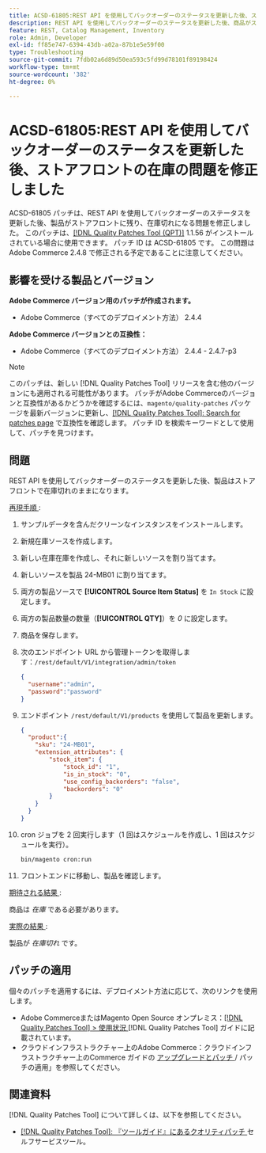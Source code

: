```yaml
---
title: ACSD-61805:REST API を使用してバックオーダーのステータスを更新した後、ストアフロントの在庫の問題を修正しました
description: REST API を使用してバックオーダーのステータスを更新した後、商品がストアフロントで在庫切れのままになるAdobe Commerceの問題を修正するために、ACSD-61805 パッチを適用します
feature: REST, Catalog Management, Inventory
role: Admin, Developer
exl-id: ff85e747-6394-43db-a02a-87b1e5e59f00
type: Troubleshooting
source-git-commit: 7fdb02a6d89d50ea593c5fd99d78101f89198424
workflow-type: tm+mt
source-wordcount: '382'
ht-degree: 0%

---
```


# ACSD-61805:REST API を使用してバックオーダーのステータスを更新した後、ストアフロントの在庫の問題を修正しました

ACSD-61805 パッチは、REST API を使用してバックオーダーのステータスを更新した後、製品がストアフロントに残り、在庫切れになる問題を修正しました。 このパッチは、[[!DNL Quality Patches Tool (QPT)]](/help/tools/quality-patches-tool/quality-patches-tool-to-self-serve-quality-patches.md) 1.1.56 がインストールされている場合に使用できます。 パッチ ID は ACSD-61805 です。 この問題はAdobe Commerce 2.4.8 で修正される予定であることに注意してください。

## 影響を受ける製品とバージョン

**Adobe Commerce バージョン用のパッチが作成されます。**

* Adobe Commerce（すべてのデプロイメント方法） 2.4.4

**Adobe Commerce バージョンとの互換性：**

* Adobe Commerce（すべてのデプロイメント方法） 2.4.4 - 2.4.7-p3

>[!NOTE]
>
>このパッチは、新しい [!DNL Quality Patches Tool] リリースを含む他のバージョンにも適用される可能性があります。 パッチがAdobe Commerceのバージョンと互換性があるかどうかを確認するには、`magento/quality-patches` パッケージを最新バージョンに更新し、[[!DNL Quality Patches Tool]: Search for patches page](https://experienceleague.adobe.com/tools/commerce-quality-patches/index.html) で互換性を確認します。 パッチ ID を検索キーワードとして使用して、パッチを見つけます。

## 問題

REST API を使用してバックオーダーのステータスを更新した後、製品はストアフロントで在庫切れのままになります。

<u> 再現手順 </u>:

1. サンプルデータを含んだクリーンなインスタンスをインストールします。
1. 新規在庫ソースを作成します。
1. 新しい在庫在庫を作成し、それに新しいソースを割り当てます。
1. 新しいソースを製品 24-MB01 に割り当てます。
1. 両方の製品ソースで **[!UICONTROL Source Item Status]** を `In Stock` に設定します。
1. 両方の製品数量の数量（**[!UICONTROL QTY]**）を *0* に設定します。
1. 商品を保存します。
1. 次のエンドポイント URL から管理トークンを取得します：`/rest/default/V1/integration/admin/token`

   ```json
   {
     "username":"admin", 
     "password":"password" 
   }
   ```

1. エンドポイント `/rest/default/V1/products` を使用して製品を更新します。

   ```json
   {
     "product":{
       "sku": "24-MB01",
       "extension_attributes": {
           "stock_item": {
               "stock_id": "1",
               "is_in_stock": "0",
               "use_config_backorders": "false",
               "backorders": "0"
           }
       }
     }
   }
   ```

1. cron ジョブを 2 回実行します（1 回はスケジュールを作成し、1 回はスケジュールを実行）。

   ```bash
   bin/magento cron:run
   ```

1. フロントエンドに移動し、製品を確認します。

<u> 期待される結果 </u>:

商品は *在庫* である必要があります。

<u> 実際の結果 </u>:

製品が *在庫切れ* です。

## パッチの適用

個々のパッチを適用するには、デプロイメント方法に応じて、次のリンクを使用します。

* Adobe CommerceまたはMagento Open Source オンプレミス：[[!DNL Quality Patches Tool] > 使用状況 ](/help/tools/quality-patches-tool/usage.md)[!DNL Quality Patches Tool] ガイドに記載されています。
* クラウドインフラストラクチャー上のAdobe Commerce：クラウドインフラストラクチャー上のCommerce ガイドの [ アップグレードとパッチ ](https://experienceleague.adobe.com/docs/commerce-cloud-service/user-guide/develop/upgrade/apply-patches.html)/ パッチの適用」を参照してください。

## 関連資料

[!DNL Quality Patches Tool] について詳しくは、以下を参照してください。

* [[!DNL Quality Patches Tool]: 『ツールガイド』にあるクオリティパッチ ](/help/tools/quality-patches-tool/quality-patches-tool-to-self-serve-quality-patches.md) セルフサービスツール。
